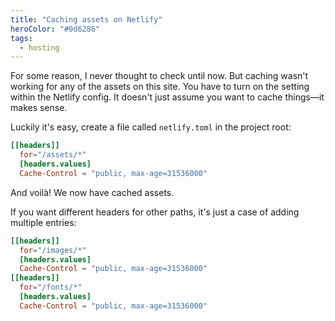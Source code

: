 ```yaml
---
title: "Caching assets on Netlify"
heroColor: "#0d6286"
tags:
  - hosting
---
```


For some reason, I never thought to check until now. But caching wasn't working
for any of the assets on this site. You have to turn on the setting within the
Netlify config. It doesn't just assume you want to cache things—it makes sense.

Luckily it's easy, create a file called `netlify.toml` in the project root:

```toml
[[headers]]
  for="/assets/*"
  [headers.values]
  Cache-Control = "public, max-age=31536000"
```

And voilà! We now have cached assets.

If you want different headers for other paths, it's just a case of adding
multiple entries:

```toml
[[headers]]
  for="/images/*"
  [headers.values]
  Cache-Control = "public, max-age=31536000"
[[headers]]
  for="/fonts/*"
  [headers.values]
  Cache-Control = "public, max-age=31536000"
```
